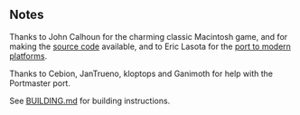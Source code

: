 ## Notes

Thanks to John Calhoun for the charming classic Macintosh game, and for making the [source code](https://github.com/softdorothy/GliderPRO) available, and to Eric Lasota for the [port to modern platforms](https://github.com/elasota/Aerofoil).

Thanks to Cebion, JanTrueno, kloptops and Ganimoth for help with the Portmaster port.

See [BUILDING.md](https://github.com/PortsMaster/PortMaster-New/blob/main/ports/aerofoil/aerofoil/BUILDING.md) for building instructions.
